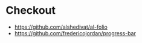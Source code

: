 # Checkout
* https://github.com/alshedivat/al-folio
* https://github.com/fredericojordan/progress-bar